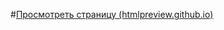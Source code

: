 #[Просмотреть страницу (htmlpreview.github.io)](http://htmlpreview.github.io/?https://github.com/Brainiak-inc/xt_net_web/blob/master/Web/Task_6/Task_6_4/Task_6_4.html "Просмотреть страницу")